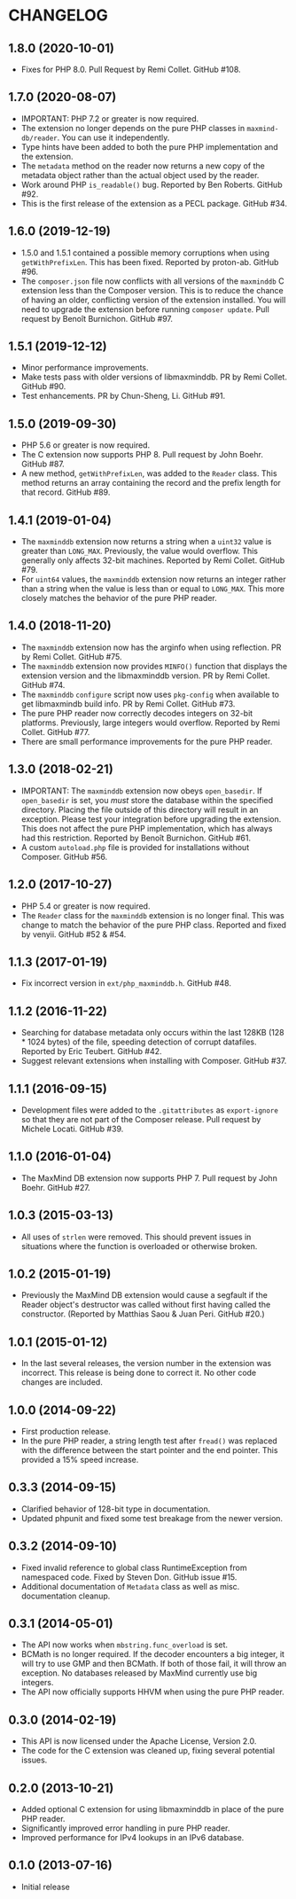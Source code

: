 CHANGELOG
=========

1.8.0 (2020-10-01)
------------------

* Fixes for PHP 8.0. Pull Request by Remi Collet. GitHub #108.

1.7.0 (2020-08-07)
------------------

* IMPORTANT: PHP 7.2 or greater is now required.
* The extension no longer depends on the pure PHP classes in
  `maxmind-db/reader`. You can use it independently.
* Type hints have been added to both the pure PHP implementation
  and the extension.
* The `metadata` method on the reader now returns a new copy of the
  metadata object rather than the actual object used by the reader.
* Work around PHP `is_readable()` bug. Reported by Ben Roberts. GitHub
  #92.
* This is the first release of the extension as a PECL package.
  GitHub #34.

1.6.0 (2019-12-19)
------------------

* 1.5.0 and 1.5.1 contained a possible memory corruptions when using
  `getWithPrefixLen`. This has been fixed. Reported by proton-ab.
  GitHub #96.
* The `composer.json` file now conflicts with all versions of the
  `maxminddb` C extension less than the Composer version. This is to
  reduce the chance of having an older, conflicting version of the
  extension installed. You will need to upgrade the extension before
  running `composer update`. Pull request by Benoît Burnichon. GitHub
  #97.

1.5.1 (2019-12-12)
------------------

* Minor performance improvements.
* Make tests pass with older versions of libmaxminddb. PR by Remi
  Collet. GitHub #90.
* Test enhancements. PR by Chun-Sheng, Li. GitHub #91.

1.5.0 (2019-09-30)
------------------

* PHP 5.6 or greater is now required.
* The C extension now supports PHP 8. Pull request by John Boehr.
  GitHub #87.
* A new method, `getWithPrefixLen`, was added to the `Reader` class.
  This method returns an array containing the record and the prefix
  length for that record. GitHub #89.

1.4.1 (2019-01-04)
------------------

* The `maxminddb` extension now returns a string when a `uint32`
  value is greater than `LONG_MAX`. Previously, the value would
  overflow. This generally only affects 32-bit machines.  Reported
  by Remi Collet. GitHub #79.
* For `uint64` values, the `maxminddb` extension now returns an
  integer rather than a string when the value is less than or equal
  to `LONG_MAX`. This more closely matches the behavior of the pure
  PHP reader.

1.4.0 (2018-11-20)
------------------

* The `maxminddb` extension now has the arginfo when using reflection.
  PR by Remi Collet. GitHub #75.
* The `maxminddb` extension now provides `MINFO()` function that
  displays the extension version and the libmaxminddb version. PR by
  Remi Collet. GitHub #74.
* The `maxminddb` `configure` script now uses `pkg-config` when
  available to get libmaxmindb build info. PR by Remi Collet.
  GitHub #73.
* The pure PHP reader now correctly decodes integers on 32-bit platforms.
  Previously, large integers would overflow. Reported by Remi Collet.
  GitHub #77.
* There are small performance improvements for the pure PHP reader.

1.3.0 (2018-02-21)
------------------

* IMPORTANT: The `maxminddb` extension now obeys `open_basedir`. If
  `open_basedir` is set, you _must_ store the database within the
  specified directory. Placing the file outside of this directory
  will result in an exception. Please test your integration before
  upgrading the extension. This does not affect the pure PHP
  implementation, which has always had this restriction. Reported
  by Benoît Burnichon. GitHub #61.
* A custom `autoload.php` file is provided for installations without
  Composer. GitHub #56.

1.2.0 (2017-10-27)
------------------

* PHP 5.4 or greater is now required.
* The `Reader` class for the `maxminddb` extension is no longer final.
  This was change to match the behavior of the pure PHP class.
  Reported and fixed by venyii. GitHub #52 & #54.

1.1.3 (2017-01-19)
------------------

* Fix incorrect version in `ext/php_maxminddb.h`. GitHub #48.

1.1.2 (2016-11-22)
------------------

* Searching for database metadata only occurs within the last 128KB
  (128 * 1024 bytes) of the file, speeding detection of corrupt
  datafiles. Reported by Eric Teubert. GitHub #42.
* Suggest relevant extensions when installing with Composer. GitHub #37.

1.1.1 (2016-09-15)
------------------

* Development files were added to the `.gitattributes` as `export-ignore` so
  that they are not part of the Composer release. Pull request by Michele
  Locati. GitHub #39.

1.1.0 (2016-01-04)
------------------

* The MaxMind DB extension now supports PHP 7. Pull request by John Boehr.
  GitHub #27.

1.0.3 (2015-03-13)
------------------

* All uses of `strlen` were removed. This should prevent issues in situations
  where the function is overloaded or otherwise broken.

1.0.2 (2015-01-19)
------------------

* Previously the MaxMind DB extension would cause a segfault if the Reader
  object's destructor was called without first having called the constructor.
  (Reported by Matthias Saou & Juan Peri. GitHub #20.)

1.0.1 (2015-01-12)
------------------

* In the last several releases, the version number in the extension was
  incorrect. This release is being done to correct it. No other code changes
  are included.

1.0.0 (2014-09-22)
------------------

* First production release.
* In the pure PHP reader, a string length test after `fread()` was replaced
  with the difference between the start pointer and the end pointer. This
  provided a 15% speed increase.

0.3.3 (2014-09-15)
------------------

* Clarified behavior of 128-bit type in documentation.
* Updated phpunit and fixed some test breakage from the newer version.

0.3.2 (2014-09-10)
------------------

* Fixed invalid reference to global class RuntimeException from namespaced
  code. Fixed by Steven Don. GitHub issue #15.
* Additional documentation of `Metadata` class as well as misc. documentation
  cleanup.

0.3.1 (2014-05-01)
------------------

* The API now works when `mbstring.func_overload` is set.
* BCMath is no longer required. If the decoder encounters a big integer,
  it will try to use GMP and then BCMath. If both of those fail, it will
  throw an exception. No databases released by MaxMind currently use big
  integers.
* The API now officially supports HHVM when using the pure PHP reader.

0.3.0 (2014-02-19)
------------------

* This API is now licensed under the Apache License, Version 2.0.
* The code for the C extension was cleaned up, fixing several potential
  issues.

0.2.0 (2013-10-21)
------------------

* Added optional C extension for using libmaxminddb in place of the pure PHP
  reader.
* Significantly improved error handling in pure PHP reader.
* Improved performance for IPv4 lookups in an IPv6 database.

0.1.0 (2013-07-16)
------------------

* Initial release
